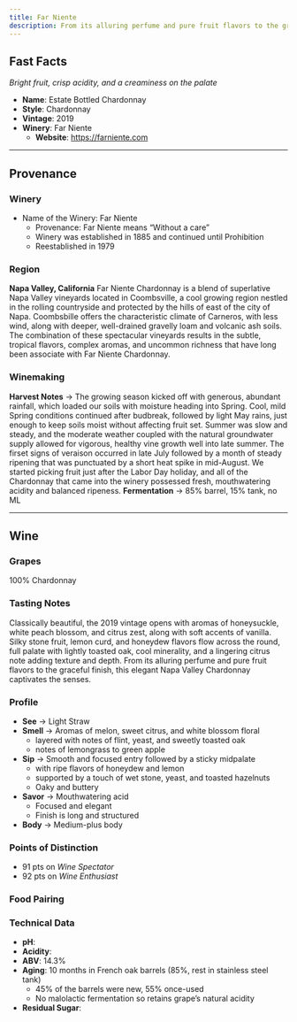 ```yaml
---
title: Far Niente
description: From its alluring perfume and pure fruit flavors to the graceful finish, this elegant Napa Valley Chardonnay captivates the senses.
---
```


## Fast Facts
*Bright fruit, crisp acidity, and a creaminess on the palate*
 - **Name**: Estate Bottled Chardonnay
 - **Style**: Chardonnay
 - **Vintage**: 2019
 - **Winery**: Far Niente
     - **Website**: https://farniente.com

---
 
## Provenance
### Winery
 - Name of the Winery: Far Niente
   - Provenance: Far Niente means “Without a care”
   - Winery was established in 1885 and continued until Prohibition
   - Reestablished in 1979
   
### Region
**Napa Valley, California**
Far Niente Chardonnay is a blend of superlative Napa Valley vineyards located in Coombsville, a cool growing region nestled in the rolling countryside and protected by the hills of east of the city of Napa. Coombsbille offers the characteristic climate of Carneros, with less wind, along with deeper, well-drained gravelly loam and volcanic ash soils. The combination of these spectacular vineyards results in the subtle, tropical flavors, complex aromas, and uncommon richness that have long been associate with Far Niente Chardonnay.

### Winemaking 
**Harvest Notes** → The growing season kicked off with generous, abundant rainfall, which loaded our soils with moisture heading into Spring. Cool, mild Spring conditions continued after budbreak, followed by light May rains, just enough to keep soils moist without affecting fruit set. Summer was slow and steady, and the moderate weather coupled with the natural groundwater supply allowed for vigorous, healthy vine growth well into late summer. The firset signs of veraison occurred in late July followed by a month of steady ripening that was punctuated by a short heat spike in mid-August. We started picking fruit just after the Labor Day holiday, and all of the Chardonnay that came into the winery possessed fresh, mouthwatering acidity and balanced ripeness.
**Fermentation** → 85% barrel, 15% tank, no ML

---

## Wine
### Grapes
100% Chardonnay

### Tasting Notes
Classically beautiful, the 2019 vintage opens with aromas of honeysuckle, white peach blossom, and citrus zest, along with soft accents of vanilla. Silky stone fruit, lemon curd, and honeydew flavors flow across the round, full palate with lightly toasted oak, cool minerality, and a lingering citrus note adding texture and depth. From its alluring perfume and pure fruit flavors to the graceful finish, this elegant Napa Valley Chardonnay captivates the senses.

### Profile
 - **See** →  Light Straw
 - **Smell** → Aromas of melon, sweet citrus, and white blossom floral
     - layered with notes of flint, yeast, and sweetly toasted oak
     - notes of lemongrass to green apple
 - **Sip** → Smooth and focused entry followed by a sticky midpalate
     * with ripe flavors of honeydew and lemon
     * supported by a touch of wet stone, yeast, and toasted hazelnuts
     * Oaky and buttery
 - **Savor** → 	Mouthwatering acid
     * Focused and elegant
     * Finish is long and structured
 - **Body** → Medium-plus body

### Points of Distinction
 - 91 pts on *Wine Spectator*
 - 92 pts on *Wine Enthusiast*

### Food Pairing

### Technical Data
 - **pH**: 
 - **Acidity**: 
 - **ABV**: 14.3%
 - **Aging**: 10 months in French oak barrels (85%, rest in stainless steel tank)
     - 45% of the barrels were new, 55% once-used
     - No malolactic fermentation so retains grape’s natural acidity
 - **Residual Sugar**: 